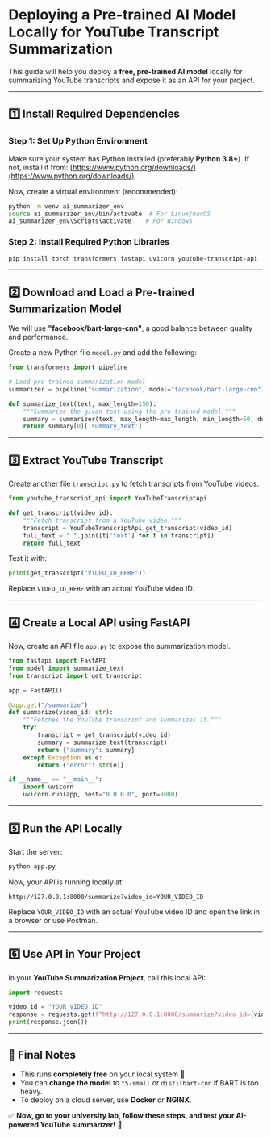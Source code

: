 # Deploying a Pre-trained AI Model Locally for YouTube Transcript Summarization

This guide will help you deploy a **free, pre-trained AI model** locally for summarizing YouTube transcripts and expose it as an API for your project.

---

## 1️⃣ Install Required Dependencies

### Step 1: Set Up Python Environment

Make sure your system has Python installed (preferably **Python 3.8+**). If not, install it from: [https://www.python.org/downloads/](https://www.python.org/downloads/)

Now, create a virtual environment (recommended):

```bash
python -m venv ai_summarizer_env
source ai_summarizer_env/bin/activate  # For Linux/macOS
ai_summarizer_env\Scripts\activate    # For Windows
```

### Step 2: Install Required Python Libraries

```bash
pip install torch transformers fastapi uvicorn youtube-transcript-api
```

---

## 2️⃣ Download and Load a Pre-trained Summarization Model

We will use **"facebook/bart-large-cnn"**, a good balance between quality and performance.

Create a new Python file `model.py` and add the following:

```python
from transformers import pipeline

# Load pre-trained summarization model
summarizer = pipeline("summarization", model="facebook/bart-large-cnn")

def summarize_text(text, max_length=150):
    """Summarize the given text using the pre-trained model."""
    summary = summarizer(text, max_length=max_length, min_length=50, do_sample=False)
    return summary[0]['summary_text']
```

---

## 3️⃣ Extract YouTube Transcript

Create another file `transcript.py` to fetch transcripts from YouTube videos.

```python
from youtube_transcript_api import YouTubeTranscriptApi

def get_transcript(video_id):
    """Fetch transcript from a YouTube video."""
    transcript = YouTubeTranscriptApi.get_transcript(video_id)
    full_text = " ".join([t['text'] for t in transcript])
    return full_text
```

Test it with:

```python
print(get_transcript("VIDEO_ID_HERE"))
```

Replace `VIDEO_ID_HERE` with an actual YouTube video ID.

---

## 4️⃣ Create a Local API using FastAPI

Now, create an API file `app.py` to expose the summarization model.

```python
from fastapi import FastAPI
from model import summarize_text
from transcript import get_transcript

app = FastAPI()

@app.get("/summarize")
def summarize(video_id: str):
    """Fetches the YouTube transcript and summarizes it."""
    try:
        transcript = get_transcript(video_id)
        summary = summarize_text(transcript)
        return {"summary": summary}
    except Exception as e:
        return {"error": str(e)}

if __name__ == "__main__":
    import uvicorn
    uvicorn.run(app, host="0.0.0.0", port=8000)
```

---

## 5️⃣ Run the API Locally

Start the server:

```bash
python app.py
```

Now, your API is running locally at:

```
http://127.0.0.1:8000/summarize?video_id=YOUR_VIDEO_ID
```

Replace `YOUR_VIDEO_ID` with an actual YouTube video ID and open the link in a browser or use Postman.

---

## 6️⃣ Use API in Your Project

In your **YouTube Summarization Project**, call this local API:

```python
import requests

video_id = "YOUR_VIDEO_ID"
response = requests.get(f"http://127.0.0.1:8000/summarize?video_id={video_id}")
print(response.json())
```

---

## 🎯 Final Notes

- This runs **completely free** on your local system 🚀
- You can **change the model** to `t5-small` or `distilbart-cnn` if BART is too heavy.
- To deploy on a cloud server, use **Docker** or **NGINX**.

✅ **Now, go to your university lab, follow these steps, and test your AI-powered YouTube summarizer!** 🎉
